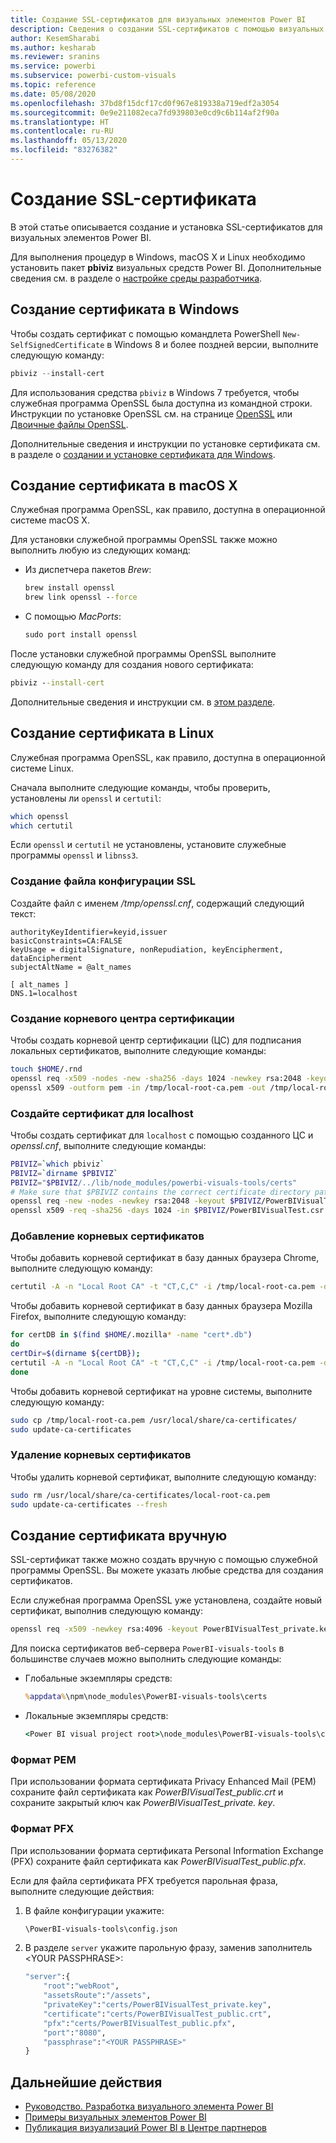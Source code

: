 ```yaml
---
title: Создание SSL-сертификатов для визуальных элементов Power BI
description: Сведения о создании SSL-сертификатов с помощью визуальных средств Power BI в Windows, Mac, Linux или вручную.
author: KesemSharabi
ms.author: kesharab
ms.reviewer: sranins
ms.service: powerbi
ms.subservice: powerbi-custom-visuals
ms.topic: reference
ms.date: 05/08/2020
ms.openlocfilehash: 37bd8f15dcf17cd0f967e819338a719edf2a3054
ms.sourcegitcommit: 0e9e211082eca7fd939803e0cd9c6b114af2f90a
ms.translationtype: HT
ms.contentlocale: ru-RU
ms.lasthandoff: 05/13/2020
ms.locfileid: "83276382"
---
```

# <a name="create-an-ssl-certificate"></a>Создание SSL-сертификата

В этой статье описывается создание и установка SSL-сертификатов для визуальных элементов Power BI.

Для выполнения процедур в Windows, macOS X и Linux необходимо установить пакет **pbiviz** визуальных средств Power BI. Дополнительные сведения см. в разделе о [настройке среды разработчика](https://docs.microsoft.com/power-bi/developer/visuals/custom-visual-develop-tutorial#setting-up-the-developer-environment). 

## <a name="create-a-certificate-on-windows"></a>Создание сертификата в Windows

Чтобы создать сертификат с помощью командлета PowerShell `New-SelfSignedCertificate` в Windows 8 и более поздней версии, выполните следующую команду:

```powershell
pbiviz --install-cert
```

Для использования средства `pbiviz` в Windows 7 требуется, чтобы служебная программа OpenSSL была доступна из командной строки. Инструкции по установке OpenSSL см. на странице [OpenSSL](https://www.openssl.org) или [Двоичные файлы OpenSSL](https://wiki.openssl.org/index.php/Binaries).

Дополнительные сведения и инструкции по установке сертификата см. в разделе о [создании и установке сертификата для Windows](https://docs.microsoft.com/power-bi/developer/visuals/custom-visual-develop-tutorial#windows).

## <a name="create-a-certificate-on-macos-x"></a>Создание сертификата в macOS X

Служебная программа OpenSSL, как правило, доступна в операционной системе macOS X.

Для установки служебной программы OpenSSL также можно выполнить любую из следующих команд:

- Из диспетчера пакетов *Brew*:
  
  ```cmd
  brew install openssl
  brew link openssl --force
  ```

- С помощью *MacPorts*:
  
  ```cmd
  sudo port install openssl
  ```

После установки служебной программы OpenSSL выполните следующую команду для создания нового сертификата:

```cmd
pbiviz --install-cert
```

Дополнительные сведения и инструкции см. в [этом разделе](https://docs.microsoft.com/power-bi/developer/visuals/custom-visual-develop-tutorial#osx).

## <a name="create-a-certificate-on-linux"></a>Создание сертификата в Linux

Служебная программа OpenSSL, как правило, доступна в операционной системе Linux.

Сначала выполните следующие команды, чтобы проверить, установлены ли `openssl` и `certutil`:

```sh
which openssl
which certutil
```

Если `openssl` и `certutil` не установлены, установите служебные программы `openssl` и `libnss3`.

### <a name="create-the-ssl-configuration-file"></a>Создание файла конфигурации SSL

Создайте файл с именем */tmp/openssl.cnf*, содержащий следующий текст:

```
authorityKeyIdentifier=keyid,issuer
basicConstraints=CA:FALSE
keyUsage = digitalSignature, nonRepudiation, keyEncipherment, dataEncipherment
subjectAltName = @alt_names

[ alt_names ]
DNS.1=localhost
```

### <a name="generate-root-certificate-authority"></a>Создание корневого центра сертификации

Чтобы создать корневой центр сертификации (ЦС) для подписания локальных сертификатов, выполните следующие команды:

```sh
touch $HOME/.rnd
openssl req -x509 -nodes -new -sha256 -days 1024 -newkey rsa:2048 -keyout /tmp/local-root-ca.key -out /tmp/local-root-ca.pem -subj "/C=US/CN=Local Root CA/O=Local Root CA"
openssl x509 -outform pem -in /tmp/local-root-ca.pem -out /tmp/local-root-ca.crt
```

### <a name="generate-a-certificate-for-localhost"></a>Создайте сертификат для localhost 

Чтобы создать сертификат для `localhost` с помощью созданного ЦС и *openssl.cnf*, выполните следующие команды:

```sh
PBIVIZ=`which pbiviz`
PBIVIZ=`dirname $PBIVIZ`
PBIVIZ="$PBIVIZ/../lib/node_modules/powerbi-visuals-tools/certs"
# Make sure that $PBIVIZ contains the correct certificate directory path. ls $PBIVIZ should list 'blank' file.
openssl req -new -nodes -newkey rsa:2048 -keyout $PBIVIZ/PowerBIVisualTest_private.key -out $PBIVIZ/PowerBIVisualTest.csr -subj "/C=US/O=PowerBI Visuals/CN=localhost"
openssl x509 -req -sha256 -days 1024 -in $PBIVIZ/PowerBIVisualTest.csr -CA /tmp/local-root-ca.pem -CAkey /tmp/local-root-ca.key -CAcreateserial -extfile /tmp/openssl.cnf -out $PBIVIZ/PowerBIVisualTest_public.crt
```

### <a name="add-root-certificates"></a>Добавление корневых сертификатов

Чтобы добавить корневой сертификат в базу данных браузера Chrome, выполните следующую команду:

```sh
certutil -A -n "Local Root CA" -t "CT,C,C" -i /tmp/local-root-ca.pem -d sql:$HOME/.pki/nssdb
```

Чтобы добавить корневой сертификат в базу данных браузера Mozilla Firefox, выполните следующую команду:

```sh
for certDB in $(find $HOME/.mozilla* -name "cert*.db")
do
certDir=$(dirname ${certDB});
certutil -A -n "Local Root CA" -t "CT,C,C" -i /tmp/local-root-ca.pem -d sql:${certDir}
done
```

Чтобы добавить корневой сертификат на уровне системы, выполните следующую команду:

```sh
sudo cp /tmp/local-root-ca.pem /usr/local/share/ca-certificates/
sudo update-ca-certificates
```

### <a name="remove-root-certificates"></a>Удаление корневых сертификатов

Чтобы удалить корневой сертификат, выполните следующую команду:

```sh
sudo rm /usr/local/share/ca-certificates/local-root-ca.pem
sudo update-ca-certificates --fresh
```

## <a name="generate-a-certificate-manually"></a>Создание сертификата вручную

SSL-сертификат также можно создать вручную с помощью служебной программы OpenSSL. Вы можете указать любые средства для создания сертификатов.

Если служебная программа OpenSSL уже установлена, создайте новый сертификат, выполнив следующую команду:

```cmd
openssl req -x509 -newkey rsa:4096 -keyout PowerBIVisualTest_private.key -out PowerBIVisualTest_public.crt -days 365
```

Для поиска сертификатов веб-сервера `PowerBI-visuals-tools` в большинстве случаев можно выполнить следующие команды:

- Глобальные экземпляры средств:
  
  ```cmd
  %appdata%\npm\node_modules\PowerBI-visuals-tools\certs
  ```

- Локальные экземпляры средств:
  
  ```cmd
  <Power BI visual project root>\node_modules\PowerBI-visuals-tools\certs
  ```

### <a name="pem-format"></a>Формат PEM

При использовании формата сертификата Privacy Enhanced Mail (PEM) сохраните файл сертификата как *PowerBIVisualTest_public.crt* и сохраните закрытый ключ как *PowerBIVisualTest_private. key*.

### <a name="pfx-format"></a>Формат PFX

При использовании формата сертификата Personal Information Exchange (PFX) сохраните файл сертификата как *PowerBIVisualTest_public.pfx*.

Если для файла сертификата PFX требуется парольная фраза, выполните следующие действия:

1. В файле конфигурации укажите:
   
   ```cmd
   \PowerBI-visuals-tools\config.json
   ```
   
1. В разделе `server` укажите парольную фразу, заменив заполнитель \<YOUR PASSPHRASE>:

    ```cmd
    "server":{
        "root":"webRoot",
        "assetsRoute":"/assets",
        "privateKey":"certs/PowerBIVisualTest_private.key",
        "certificate":"certs/PowerBIVisualTest_public.crt",
        "pfx":"certs/PowerBIVisualTest_public.pfx",
        "port":"8080",
        "passphrase":"<YOUR PASSPHRASE>"
    }
    ```

## <a name="next-steps"></a>Дальнейшие действия
- [Руководство. Разработка визуального элемента Power BI](custom-visual-develop-tutorial.md)
- [Примеры визуальных элементов Power BI](samples.md)
- [Публикация визуализаций Power BI в Центре партнеров](office-store.md)

